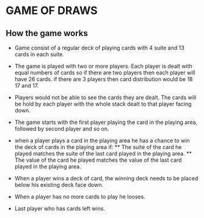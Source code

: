 GAME OF DRAWS
=============

How the game works
------------------

* Game consist of a regular deck of playing cards with 4 suite and 13 cards in each suite.

* The game is played with two or more players. Each player is dealt with equal numbers of cards so if there are two players then each player will have 26 cards. if there are 3 players then card distribution would be 18 17 and 17.

* Players would not be able to see the cards they are dealt. The cards will be hold by each player with the whole stack dealt to that player facing down.

* The game starts with the first player playing the card in the playing area, followed by second player and so on.

* when a player plays a card in the playing area he has a chance to win the deck of cards in the playing area if:
	** The suite of the card he played matches the suite of the last card played in the playing area.
	** The value of the card he played matches the value of the last card played in the playing area.

* When a player wins a deck of card, the winning deck needs to be placed below his existing deck face down.

* When a player has no more cards to play he looses.

* Last player who has cards left wins.
